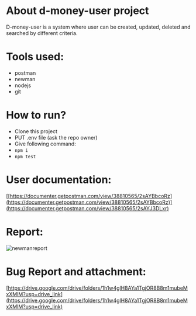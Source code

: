 # About d-money-user project
D-money-user is a system where user can be created, updated, deleted and searched by different criteria.

# Tools used:
- postman
- newman
- nodejs
- git

# How to run?
- Clone this project
- PUT .env file (ask the repo owner)
- Give following command:
- ``` npm i ```
- ``` npm test ```

# User documentation:
[[https://documenter.getpostman.com/view/38810565/2sAYBbcoRz](https://documenter.getpostman.com/view/38810565/2sAYBbcoRz)](https://documenter.getpostman.com/view/38810565/2sAYJ3DLxr)


# Report:
![newmanreport](https://github.com/user-attachments/assets/b17f03a3-49b5-473f-89c0-1afe593aa0e8)

# Bug Report and attachment:
[https://drive.google.com/drive/folders/1h1w4glH8AYa1TgjOR8B8m1mubeMxXMlM?usp=drive_link](https://drive.google.com/drive/folders/1h1w4glH8AYa1TgjOR8B8m1mubeMxXMlM?usp=drive_link)
